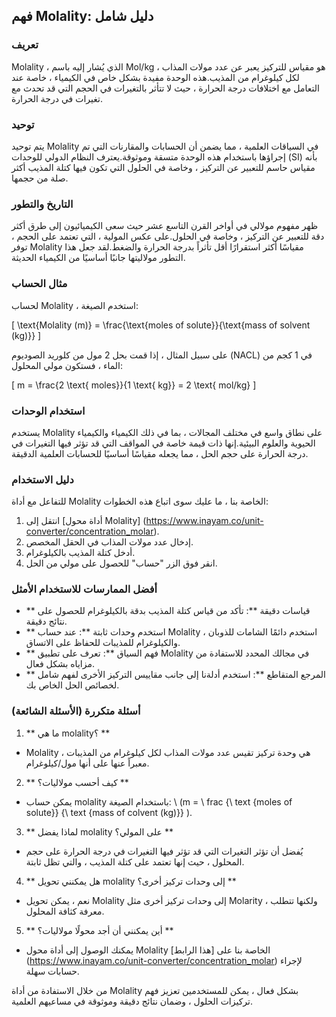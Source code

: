 ## فهم Molality: دليل شامل

### تعريف
Molality ، الذي يُشار إليه باسم Mol/kg ، هو مقياس للتركيز يعبر عن عدد مولات المذاب لكل كيلوغرام من المذيب.هذه الوحدة مفيدة بشكل خاص في الكيمياء ، خاصة عند التعامل مع اختلافات درجة الحرارة ، حيث لا تتأثر بالتغيرات في الحجم التي قد تحدث مع تغيرات في درجة الحرارة.

### توحيد
يتم توحيد Molality في السياقات العلمية ، مما يضمن أن الحسابات والمقارنات التي تم إجراؤها باستخدام هذه الوحدة متسقة وموثوقة.يعترف النظام الدولي للوحدات (SI) بأنه مقياس حاسم للتعبير عن التركيز ، وخاصة في الحلول التي تكون فيها كتلة المذيب أكثر صلة من حجمها.

### التاريخ والتطور
ظهر مفهوم مولالي في أواخر القرن التاسع عشر حيث سعى الكيميائيون إلى طرق أكثر دقة للتعبير عن التركيز ، وخاصة في الحلول.على عكس المولية ، التي تعتمد على الحجم ، توفر Molality مقياسًا أكثر استقرارًا أقل تأثراً بدرجة الحرارة والضغط.لقد جعل هذا التطور مولاليتها جانبًا أساسيًا من الكيمياء الحديثة.

### مثال الحساب
لحساب Molality ، استخدم الصيغة:

\[ \text{Molality (m)} = \frac{\text{moles of solute}}{\text{mass of solvent (kg)}} \]

على سبيل المثال ، إذا قمت بحل 2 مول من كلوريد الصوديوم (NACL) في 1 كجم من الماء ، فستكون مولي المحلول:

\[ m = \frac{2 \text{ moles}}{1 \text{ kg}} = 2 \text{ mol/kg} \]

### استخدام الوحدات
يستخدم Molality على نطاق واسع في مختلف المجالات ، بما في ذلك الكيمياء والكيمياء الحيوية والعلوم البيئية.إنها ذات قيمة خاصة في المواقف التي قد تؤثر فيها التغيرات في درجة الحرارة على حجم الحل ، مما يجعله مقياسًا أساسيًا للحسابات العلمية الدقيقة.

### دليل الاستخدام
للتفاعل مع أداة Molality الخاصة بنا ، ما عليك سوى اتباع هذه الخطوات:
1. انتقل إلى [أداة محول Molality] (https://www.inayam.co/unit-converter/concentration_molar).
2. إدخال عدد مولات المذاب في الحقل المخصص.
3. أدخل كتلة المذيب بالكيلوغرام.
4. انقر فوق الزر "حساب" للحصول على مولي من الحل.

### أفضل الممارسات للاستخدام الأمثل
- ** قياسات دقيقة **: تأكد من قياس كتلة المذيب بدقة بالكيلوغرام للحصول على نتائج دقيقة.
- ** استخدم وحدات ثابتة **: عند حساب Molality ، استخدم دائمًا الشامات للذوبان والكيلوغرام للمذيبات للحفاظ على الاتساق.
- ** فهم السياق **: تعرف على تطبيق Molality في مجالك المحدد للاستفادة من مزاياه بشكل فعال.
- ** المرجع المتقاطع **: استخدم أدلةنا إلى جانب مقاييس التركيز الأخرى لفهم شامل لخصائص الحل الخاص بك.

### أسئلة متكررة (الأسئلة الشائعة)

1. ** ما هي molality؟ **
- Molality هي وحدة تركيز تقيس عدد مولات المذاب لكل كيلوغرام من المذيبات ، معبراً عنها على أنها مول/كيلوغرام.

2. ** كيف أحسب مولاليات؟ **
- يمكن حساب molality باستخدام الصيغة: \ (m = \ frac {\ text {moles of solute}} {\ text {mass of colvent (kg)}} \).

3. ** لماذا يفضل molality على المولي؟ **
- يُفضل أن تؤثر التغيرات التي قد تؤثر فيها التغيرات في درجة الحرارة على حجم المحلول ، حيث إنها تعتمد على كتلة المذيب ، والتي تظل ثابتة.

4. ** هل يمكنني تحويل molality إلى وحدات تركيز أخرى؟ **
- نعم ، يمكن تحويل Molality إلى وحدات تركيز أخرى مثل Molarity ، ولكنها تتطلب معرفة كثافة المحلول.

5. ** أين يمكنني أن أجد محولًا مولاليات؟ **
- يمكنك الوصول إلى أداة محول Molality الخاصة بنا على [هذا الرابط] (https://www.inayam.co/unit-converter/concentration_molar) لإجراء حسابات سهلة.

من خلال الاستفادة من أداة Molality بشكل فعال ، يمكن للمستخدمين تعزيز فهم تركيزات الحلول ، وضمان نتائج دقيقة وموثوقة في مساعيهم العلمية.